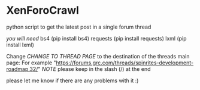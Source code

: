 # XenForoCrawl
python script to get the latest post in a single forum thread

*you will need*
bs4 (pip install bs4)
requests (pip install requests)
lxml (pip install lxml)

Change *CHANGE TO THREAD PAGE* to the destination of the threads main page:
For example "https://forums.grc.com/threads/spinrites-development-roadmap.32/"
*NOTE* please keep in the slash (/) at the end

please let me know if there are any problems with it :)
